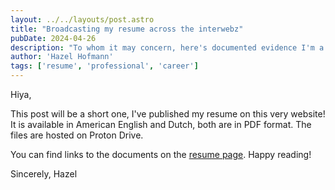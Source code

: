 ```yaml
---
layout: ../../layouts/post.astro
title: "Broadcasting my resume across the interwebz"
pubDate: 2024-04-26
description: "To whom it may concern, here's documented evidence I'm a nerd."
author: 'Hazel Hofmann'
tags: ['resume', 'professional', 'career']
---
```

Hiya,

This post will be a short one, I've published my resume on this very website! It is available in American English and Dutch, both are in PDF format. The files are hosted on Proton Drive.

You can find links to the documents on the [resume page](/resume). Happy reading!

Sincerely, Hazel